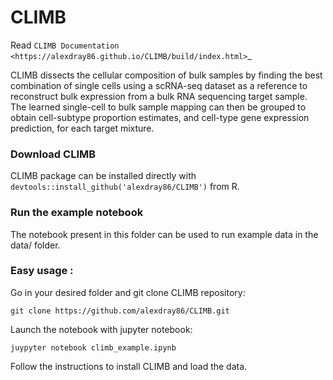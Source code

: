 # CLIMB

Read `CLIMB Documentation <https://alexdray86.github.io/CLIMB/build/index.html>`_

CLIMB dissects the cellular composition of bulk samples by finding the best combination of single cells using a scRNA-seq dataset as a reference to reconstruct bulk expression from a bulk RNA sequencing target sample. The learned single-cell to bulk sample mapping can then be grouped to obtain cell-subtype proportion estimates, and cell-type gene expression prediction, for each target mixture.

### Download CLIMB

CLIMB package can be installed directly with `devtools::install_github('alexdray86/CLIMB')` from R.

### Run the example notebook 

The notebook present in this folder can be used to run example data in the data/ folder.

### Easy usage : 

Go in your desired folder and git clone CLIMB repository:

`git clone https://github.com/alexdray86/CLIMB.git`

Launch the notebook with jupyter notebook:

`juypyter notebook climb_example.ipynb`

Follow the instructions to install CLIMB and load the data. 
